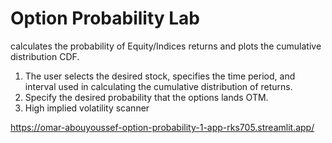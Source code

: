 # Option Probability Lab
calculates the probability of Equity/Indices returns and plots the cumulative distribution CDF.
1. The user selects the desired stock, specifies the time period, and interval used in calculating the cumulative distribution of returns. 
2. Specify the desired probability that the options lands OTM. 
3. High implied volatility scanner

https://omar-abouyoussef-option-probability-1-app-rks705.streamlit.app/
